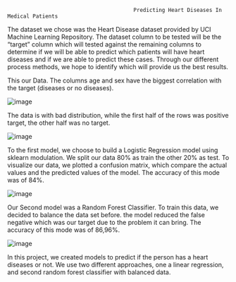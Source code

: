                                             Predicting Heart Diseases In Medical Patients

  The dataset we chose was the Heart Disease dataset provided by UCI Machine Learning Repository. The dataset column to be tested will be the “target” column which will tested against the remaining columns to determine if we will be able to predict which patients will have heart diseases and if we are able to predict these cases. Through our different process methods, we hope to identify which will provide us the best results.
  
  This our Data. The columns age and sex have the biggest correlation with the target (diseases or no diseases).

![image](https://user-images.githubusercontent.com/75848451/152437074-09b7a1eb-c9cf-49a1-be85-a364a3d4062a.png)

  The data is with bad distribution, while the first half of the rows was positive target, the other half was no target. 

![image](https://user-images.githubusercontent.com/75848451/152438399-da6810c5-dc60-495a-b4f8-e9220d152f1b.png)

  To the first model, we choose to build a Logistic Regression model using sklearn modulation. We split our data 80% as train the other 20% as test. To visualize our data, we plotted a confusion matrix, which compare the actual values and the predicted values of the model. The accuracy  of this mode was of 84%.

![image](https://user-images.githubusercontent.com/75848451/152438718-114648be-d098-4db9-90e9-cdf9e3374f42.png)

 Our Second model was a Random Forest Classifier. To train this data, we decided to balance the data set before. the model reduced the false negative which was our target due to the problem it can bring. The accuracy  of this mode was of 86,96%. 

![image](https://user-images.githubusercontent.com/75848451/152440373-bd3ffb30-b5f5-4640-bff8-8c40bd7e7f51.png)

 In this project, we created models to predict if the person has a heart diseases or not. We use two different approaches, one a linear regression, and second random forest classifier with balanced data.
